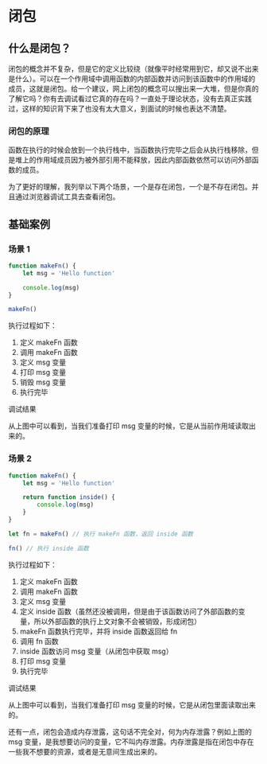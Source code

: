 <script setup>
import Image1 from "./closure/image1.png"
import Image2 from "./closure/image2.png"
import { loginRead } from '@/utils/login-read'

loginRead('j20009')
</script>

# <AppCode code="41" /> 闭包

<ClientOnly><AppRead code="j20009" /></ClientOnly>

## 什么是闭包？

闭包的概念并不复杂，但是它的定义比较绕（就像平时经常用到它，却又说不出来是什么）。可以在一个作用域中调用函数的内部函数并访问到该函数中的作用域的成员，这就是闭包。给一个建议，网上闭包的概念可以搜出来一大堆，但是你真的了解它吗？你有去调试看过它真的存在吗？一直处于理论状态，没有去真正实践过，这样的知识背下来了也没有太大意义，到面试的时候也表达不清楚。

### 闭包的原理

函数在执行的时候会放到一个执行栈中，当函数执行完毕之后会从执行栈移除，但是堆上的作用域成员因为被外部引用不能释放，因此内部函数依然可以访问外部函数的成员。

为了更好的理解，我列举以下两个场景，一个是存在闭包，一个是不存在闭包。并且通过浏览器调试工具去查看闭包。

## 基础案例

### 场景 1

```javascript
function makeFn() {
    let msg = 'Hello function'

    console.log(msg)
}

makeFn()
```

执行过程如下：

1. 定义 makeFn 函数
2. 调用 makeFn 函数
3. 定义 msg 变量
4. 打印 msg 变量
5. 销毁 msg 变量
6. 执行完毕

调试结果

<AppImage :src="Image1" />

从上图中可以看到，当我们准备打印 msg 变量的时候，它是从当前作用域读取出来的。

### 场景 2

```javascript
function makeFn() {
    let msg = 'Hello function'

    return function inside() {
        console.log(msg)
    }
}

let fn = makeFn() // 执行 makeFn 函数，返回 inside 函数

fn() // 执行 inside 函数
```

执行过程如下：

1. 定义 makeFn 函数
2. 调用 makeFn 函数
3. 定义 msg 变量
4. 定义 inside 函数（虽然还没被调用，但是由于该函数访问了外部函数的变量，所以外部函数的执行上文对象不会被销毁，形成闭包）
5. makeFn 函数执行完毕，并将 inside 函数返回给 fn
6. 调用 fn 函数
7. inside 函数访问 msg 变量（从闭包中获取 msg）
8. 打印 msg 变量
9. 执行完毕

调试结果

<AppImage :src="Image2" />

从上图中可以看到，当我们准备打印 msg 变量的时候，它是从闭包里面读取出来的。

还有一点，闭包会造成内存泄露，这句话不完全对，何为内存泄露？例如上图的 msg 变量，是我想要访问的变量，它不叫内存泄露。内存泄露是指在闭包中存在一些我不想要的资源，或者是无意间生成出来的。

<AppComment />